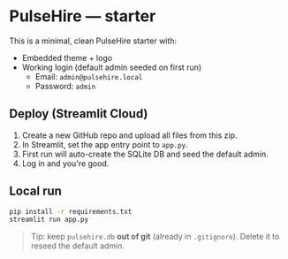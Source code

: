 # PulseHire — starter

This is a minimal, clean PulseHire starter with:
- Embedded theme + logo
- Working login (default admin seeded on first run)
  - Email: `admin@pulsehire.local`
  - Password: `admin`

## Deploy (Streamlit Cloud)
1. Create a new GitHub repo and upload all files from this zip.
2. In Streamlit, set the app entry point to `app.py`.
3. First run will auto-create the SQLite DB and seed the default admin.
4. Log in and you're good.

## Local run
```bash
pip install -r requirements.txt
streamlit run app.py
```

> Tip: keep `pulsehire.db` **out of git** (already in `.gitignore`). Delete it to reseed the default admin.
